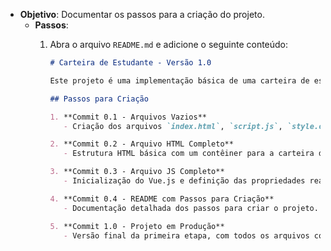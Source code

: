 - **Objetivo**: Documentar os passos para a criação do projeto.
   - **Passos**:
     1. Abra o arquivo `README.md` e adicione o seguinte conteúdo:

        ```markdown
        # Carteira de Estudante - Versão 1.0

        Este projeto é uma implementação básica de uma carteira de estudante utilizando **Vue.js**. A primeira versão do projeto consiste em uma página simples que exibe informações de um estudante (nome, matrícula e curso) utilizando as diretivas básicas do Vue.js.

        ## Passos para Criação

        1. **Commit 0.1 - Arquivos Vazios**  
           - Criação dos arquivos `index.html`, `script.js`, `style.css` e `README.md`.

        2. **Commit 0.2 - Arquivo HTML Completo**  
           - Estrutura HTML básica com um contêiner para a carteira de estudante.

        3. **Commit 0.3 - Arquivo JS Completo**  
           - Inicialização do Vue.js e definição das propriedades reativas.

        4. **Commit 0.4 - README com Passos para Criação**  
           - Documentação detalhada dos passos para criar o projeto.

        5. **Commit 1.0 - Projeto em Produção**  
           - Versão final da primeira etapa, com todos os arquivos completos e funcionais.
        ```
